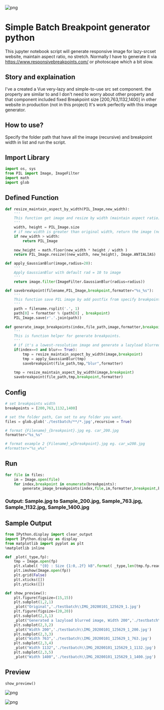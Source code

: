 ![png](output_16_1.png)

# Simple Batch Breakpoint generator python

This jupyter notebook script will generate responsive image for lazy-srcset website, maintain aspect ratio, no stretch. Normally I have to generate it via https://www.responsivebreakpoints.com/ or photoscape which a bit slow.

## Story and explaination

I've a created a Vue very-lazy and simple-to-use src set component. the property are similar to  and I don't need to worry about other property and that component included fixed Breakpoint size [200,763,1132,1400] in other website in production (not in this project) It's work perfectly with this image generator.

## How to use?

Specify the folder path that have all the image (recursive) and breakpoint width in list and run the script.

## Import Library


```python
import os, sys
from PIL import Image, ImageFilter
import math 
import glob 
```

## Defined Function


```python
def resize_maintain_aspect_by_width(PIL_Image,new_width):
    '''
    This function get image and resize by width (maintain aspect ratio) without strech
    '''
    width, height = PIL_Image.size
    # if new width is greater than original width, return the image (no strech)
    if new_width > width:
        return PIL_Image
    
    new_height = math.floor(new_width * height / width )
    return PIL_Image.resize((new_width, new_height), Image.ANTIALIAS)

def apply_GaussianBlur(image,radius=20):
    '''
    Apply GaussianBlur with default rad = 10 to image
    '''
    return image.filter(ImageFilter.GaussianBlur(radius=radius))

def savebreakpoint(filename,PIL_Image,breakpoint,formatter="%s_%s"):
    '''
    This function save PIL image by add postfix from specify breakpoint
    '''
    path = filename.rsplit('.', 1)
    path[0] = formatter % (path[0] , breakpoint)
    PIL_Image.save(r'.'.join(path))
    
def generate_image_breakpoints(index,file_path,image,formatter,breakpoint,blur=True):
    '''
    This is function helper for generate breakpoints.
    '''
    # if it's a lowest-resolution image and generate a lazyload blurred image
    if(index==0 and blur== True):
        tmp = resize_maintain_aspect_by_width(image,breakpoint)
        tmp = apply_GaussianBlur(tmp)
        savebreakpoint(file_path,tmp,"blur",formatter)
        
    tmp = resize_maintain_aspect_by_width(image,breakpoint)
    savebreakpoint(file_path,tmp,breakpoint,formatter) 
```

## Config


```python
# set breakpoints width
breakpoints = [200,763,1132,1400]

# set the folder path, Can set to any folder you want.
files = glob.glob('./testbatch/**/*.jpg',recursive = True) 

# format {Filename}_{breakpoint}.jpg eg. car_200.jpg
formatter="%s_%s"

# format example 2 {Filename}_w{breakpoint}.jpg eg. car_w200.jpg
#formatter="%s_w%s"
```

## Run


```python
for file in files:
    im = Image.open(file) 
    for index,breakpoint in enumerate(breakpoints):
        generate_image_breakpoints(index,file,im,formatter,breakpoint,blur=True)
```

### Output: Sample.jpg to Sample_200.jpg, Sample_763.jpg, Sample_1132.jpg, Sample_1400.jpg

## Sample Output


```python
from IPython.display import clear_output
import IPython.display as display
from matplotlib import pyplot as plt
%matplotlib inline 

def _plot(_type,fp):
    tmp = Image.open(fp)
    plt.xlabel( "{0} : Size {1:0,.2f} kB".format( _type,len(tmp.fp.read())/1000 ))
    plt.imshow(Image.open(fp))
    plt.grid(False)
    plt.xticks([])
    plt.yticks([])

def show_preview():
    plt.figure(figsize=(15,15))
    plt.subplot(1,2,1)
    _plot("Original",'./testbatch\\IMG_20200101_125629_1.jpg')
    plt.figure(figsize=(20,20))
    plt.subplot(2,3,1)
    _plot("Generated a lazyload blurred image, Width 200",'./testbatch\\IMG_20200101_125629_1_blur.jpg')
    plt.subplot(2,3,2)
    _plot("Width 200",'./testbatch\\IMG_20200101_125629_1_200.jpg')
    plt.subplot(2,3,3)
    _plot("Width 763",'./testbatch\\IMG_20200101_125629_1_763.jpg')
    plt.subplot(2,3,4)
    _plot("Width 1132",'./testbatch\\IMG_20200101_125629_1_1132.jpg')
    plt.subplot(2,3,5)
    _plot("Width 1400",'./testbatch\\IMG_20200101_125629_1_1400.jpg')

```

## Preview


```python
show_preview()
```


![png](output_16_0.png)



![png](output_16_1.png)



```python

```
